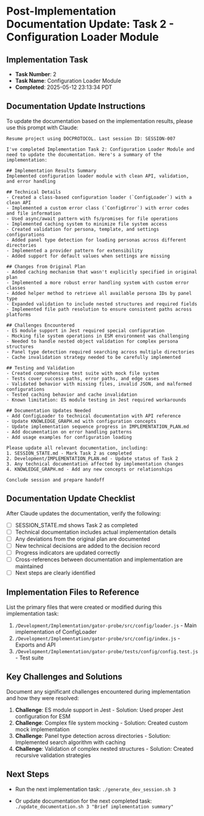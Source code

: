 # Post-Implementation Documentation Update: Task 2 - Configuration Loader Module

## Implementation Task
- **Task Number**: 2
- **Task Name**: Configuration Loader Module
- **Completed**: 2025-05-12 23:13:34 PDT

## Documentation Update Instructions

To update the documentation based on the implementation results, please use this prompt with Claude:

```
Resume project using DOCPROTOCOL. Last session ID: SESSION-007

I've completed Implementation Task 2: Configuration Loader Module and need to update the documentation. Here's a summary of the implementation:

## Implementation Results Summary
Implemented configuration loader module with clean API, validation, and error handling

## Technical Details
- Created a class-based configuration loader (`ConfigLoader`) with a clean API
- Implemented a custom error class (`ConfigError`) with error codes and file information
- Used async/await pattern with fs/promises for file operations
- Implemented caching system to minimize file system access
- Created validation for persona, template, and settings configurations
- Added panel type detection for loading personas across different directories
- Implemented a provider pattern for extensibility
- Added support for default values when settings are missing

## Changes from Original Plan
- Added caching mechanism that wasn't explicitly specified in original plan
- Implemented a more robust error handling system with custom error classes
- Added helper method to retrieve all available persona IDs by panel type
- Expanded validation to include nested structures and required fields
- Implemented file path resolution to ensure consistent paths across platforms

## Challenges Encountered
- ES module support in Jest required special configuration
- Mocking file system operations in ESM environment was challenging
- Needed to handle nested object validation for complex persona structures
- Panel type detection required searching across multiple directories
- Cache invalidation strategy needed to be carefully implemented

## Testing and Validation
- Created comprehensive test suite with mock file system
- Tests cover success paths, error paths, and edge cases
- Validated behavior with missing files, invalid JSON, and malformed configurations
- Tested caching behavior and cache invalidation
- Known limitation: ES module testing in Jest required workarounds

## Documentation Updates Needed
- Add ConfigLoader to technical documentation with API reference
- Update KNOWLEDGE_GRAPH.md with configuration concepts
- Update implementation sequence progress in IMPLEMENTATION_PLAN.md
- Add documentation on error handling patterns
- Add usage examples for configuration loading

Please update all relevant documentation, including:
1. SESSION_STATE.md - Mark Task 2 as completed
2. Development/IMPLEMENTATION_PLAN.md - Update status of Task 2
3. Any technical documentation affected by implementation changes
4. KNOWLEDGE_GRAPH.md - Add any new concepts or relationships

Conclude session and prepare handoff
```

## Documentation Update Checklist

After Claude updates the documentation, verify the following:

- [ ] SESSION_STATE.md shows Task 2 as completed
- [ ] Technical documentation includes actual implementation details
- [ ] Any deviations from the original plan are documented
- [ ] New technical decisions are added to the decision record
- [ ] Progress indicators are updated correctly
- [ ] Cross-references between documentation and implementation are maintained
- [ ] Next steps are clearly identified

## Implementation Files to Reference

List the primary files that were created or modified during this implementation task:

1. `/Development/Implementation/gator-probe/src/config/loader.js` - Main implementation of ConfigLoader
2. `/Development/Implementation/gator-probe/src/config/index.js` - Exports and API
3. `/Development/Implementation/gator-probe/tests/config/config.test.js` - Test suite

## Key Challenges and Solutions

Document any significant challenges encountered during implementation and how they were resolved:

1. **Challenge**: ES module support in Jest - Solution: Used proper Jest configuration for ESM
2. **Challenge**: Complex file system mocking - Solution: Created custom mock implementation
3. **Challenge**: Panel type detection across directories - Solution: Implemented search algorithm with caching
4. **Challenge**: Validation of complex nested structures - Solution: Created recursive validation strategies

## Next Steps

- Run the next implementation task:
  `./generate_dev_session.sh 3`

- Or update documentation for the next completed task:
  `./update_documentation.sh 3 "Brief implementation summary"`
